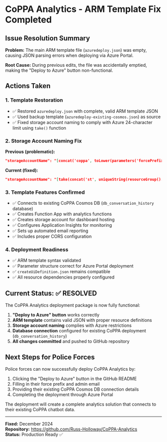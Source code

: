 # CoPPA Analytics - ARM Template Fix Completed

## Issue Resolution Summary

**Problem:** The main ARM template file (`azuredeploy.json`) was empty, causing JSON parsing errors when deploying via Azure Portal.

**Root Cause:** During previous edits, the file was accidentally emptied, making the "Deploy to Azure" button non-functional.

## Actions Taken

### 1. Template Restoration
- ✅ Restored `azuredeploy.json` with complete, valid ARM template JSON
- ✅ Used backup template (`azuredeploy-existing-cosmos.json`) as source
- ✅ Fixed storage account naming to comply with Azure 24-character limit using `take()` function

### 2. Storage Account Naming Fix
**Previous (problematic):**
```json
"storageAccountName": "[concat('coppa', toLower(parameters('forcePrefix')), uniqueString(resourceGroup().id))]"
```

**Current (fixed):**
```json
"storageAccountName": "[take(concat('st', uniqueString(resourceGroup().id)), 24)]"
```

### 3. Template Features Confirmed
- ✅ Connects to existing CoPPA Cosmos DB (`db_conversation_history` database)
- ✅ Creates Function App with analytics functions
- ✅ Creates storage account for dashboard hosting
- ✅ Configures Application Insights for monitoring
- ✅ Sets up automated email reporting
- ✅ Includes proper CORS configuration

### 4. Deployment Readiness
- ✅ ARM template syntax validated
- ✅ Parameter structure correct for Azure Portal deployment
- ✅ `createUiDefinition.json` remains compatible
- ✅ All resource dependencies properly configured

## Current Status: ✅ RESOLVED

The CoPPA Analytics deployment package is now fully functional:

1. **"Deploy to Azure" button** works correctly
2. **ARM template** contains valid JSON with proper resource definitions  
3. **Storage account naming** complies with Azure restrictions
4. **Database connection** configured for existing CoPPA deployment (`db_conversation_history`)
5. **All changes committed** and pushed to GitHub repository

## Next Steps for Police Forces

Police forces can now successfully deploy CoPPA Analytics by:

1. Clicking the "Deploy to Azure" button in the GitHub README
2. Filling in their force prefix and admin email
3. Providing their existing CoPPA Cosmos DB connection details
4. Completing the deployment through Azure Portal

The deployment will create a complete analytics solution that connects to their existing CoPPA chatbot data.

---
**Fixed:** December 2024  
**Repository:** https://github.com/Russ-Holloway/CoPPA-Analytics  
**Status:** Production Ready ✅
